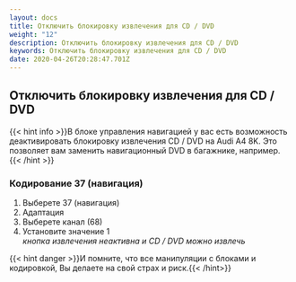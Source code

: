 ```yaml
---
layout: docs
title: Отключить блокировку извлечения для CD / DVD
weight: "12"
description: Отключить блокировку извлечения для CD / DVD
keywords: Отключить блокировку извлечения для CD / DVD
date: 2020-04-26T20:28:47.701Z
---
```

## Отключить блокировку извлечения для CD / DVD

{{< hint info >}}В блоке управления навигацией у вас есть возможность деактивировать блокировку извлечения CD / DVD на Audi A4 8K. Это позволяет вам заменить навигационный DVD в багажнике, например.{{< /hint >}}

### **Кодирование 37 (навигация)**

1. Выберете 37 (навигация)
2. Адаптация
3. Выберете канал (68)
4. Установите значение 1\
   *кнопка извлечения неактивна и CD / DVD можно извлечь*

{{< hint danger >}}И помните, что все манипуляции с блоками и кодировкой, Вы делаете на свой страх и риск.{{< /hint>}}